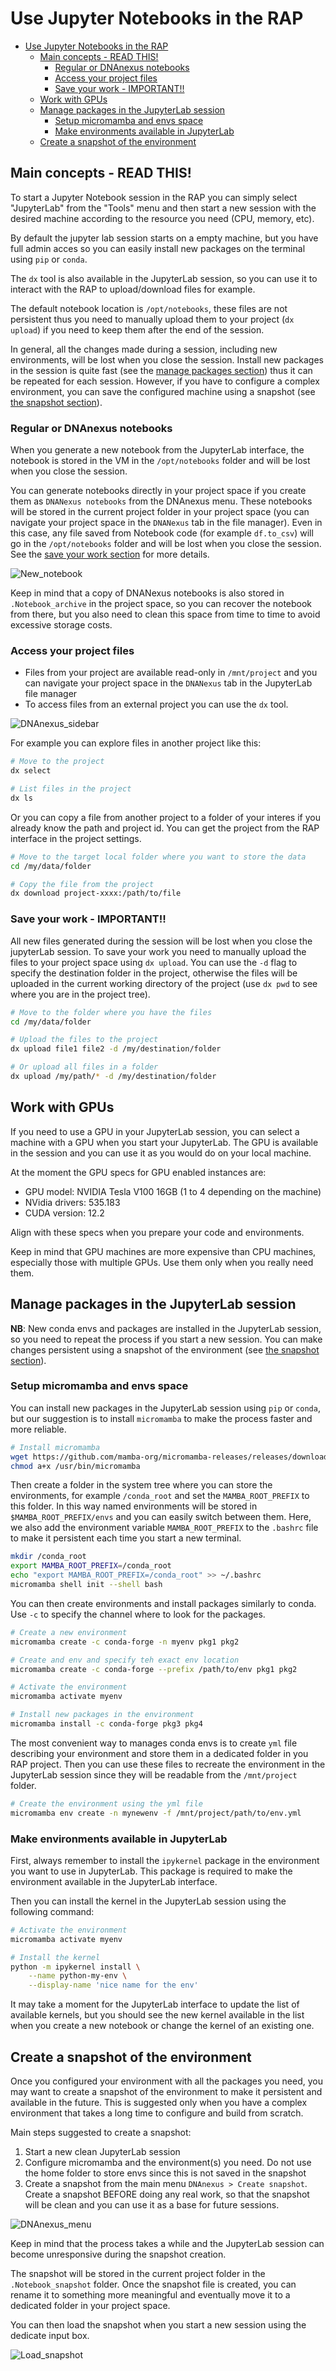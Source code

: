 # Use Jupyter Notebooks in the RAP

- [Use Jupyter Notebooks in the RAP](#use-jupyter-notebooks-in-the-rap)
	- [Main concepts - READ THIS!](#main-concepts---read-this)
		- [Regular or DNAnexus notebooks](#regular-or-dnanexus-notebooks)
		- [Access your project files](#access-your-project-files)
		- [Save your work - IMPORTANT!!](#save-your-work---important)
	- [Work with GPUs](#work-with-gpus)
	- [Manage packages in the JupyterLab session](#manage-packages-in-the-jupyterlab-session)
		- [Setup micromamba and envs space](#setup-micromamba-and-envs-space)
		- [Make environments available in JupyterLab](#make-environments-available-in-jupyterlab)
	- [Create a snapshot of the environment](#create-a-snapshot-of-the-environment)

## Main concepts - READ THIS!

To start a Jupyter Notebook session in the RAP you can simply select "JupyterLab" from the "Tools" menu and then start a new session with the desired machine according to the resource you need (CPU, memory, etc).

By default the jupyter lab session starts on a empty machine, but you have full admin acces so you can easily install new packages on the terminal using `pip` or `conda`.

The `dx` tool is also available in the JupyterLab session, so you can use it to interact with the RAP to upload/download files for example.

The default notebook location is `/opt/notebooks`, these files are not persistent thus you need to manually upload them to your project (`dx upload`) if you need to keep them after the end of the session. 

In general, all the changes made during a session, including new environments, will be lost when you close the session. Install new packages in the session is quite fast (see the [manage packages section](#manage-packages-in-the-jupyterlab-session)) thus it can be repeated for each session. However, if you have to configure a complex environment, you can save the configured machine using a snapshot (see [the snapshot section](#create-a-snapshot-of-the-environment)).

### Regular or DNAnexus notebooks

When you generate a new notebook from the JupyterLab interface, the notebook is stored in the VM in the `/opt/notebooks` folder and will be lost when you close the session.

You can generate notebooks directly in your project space if you create them as `DNANexus notebooks` from the DNAnexus menu. These notebooks will be stored in the current project folder in your project space (you can navigate your project space in the `DNANexus` tab in the file manager). Even in this case, any file saved from Notebook code (for example `df.to_csv`) will go in the `/opt/notebooks` folder and will be lost when you close the session. See the [save your work section](#save-your-work---important) for more details.

![New_notebook](images/New_notebook_buttons.png)

Keep in mind that a copy of DNANexus notebooks is also stored in `.Notebook_archive` in the project space, so you can recover the notebook from there, but you also need to clean this space from time to time to avoid excessive storage costs.

### Access your project files

- Files from your project are available read-only in `/mnt/project` and you can navigate your project space in the `DNANexus` tab in the JupyterLab file manager
- To access files from an external project you can use the `dx` tool.

![DNAnexus_sidebar](images/DNAnexus_sidebar.png)

For example you can explore files in another project like this:

```bash
# Move to the project
dx select

# List files in the project
dx ls
```

Or you can copy a file from another project to a folder of your interes if you already know the path and project id. You can get the project from the RAP interface in the project settings.

```bash
# Move to the target local folder where you want to store the data
cd /my/data/folder

# Copy the file from the project
dx download project-xxxx:/path/to/file
```

### Save your work - IMPORTANT!!

All new files generated during the session will be lost when you close the jupyterLab session. To save your work you need to manually upload the files to your project space using `dx upload`. You can use the `-d` flag to specify the destination folder in the project, otherwise the files will be uploaded in the current working directory of the project (use `dx pwd` to see where you are in the project tree).

```bash
# Move to the folder where you have the files
cd /my/data/folder

# Upload the files to the project
dx upload file1 file2 -d /my/destination/folder

# Or upload all files in a folder
dx upload /my/path/* -d /my/destination/folder
```

## Work with GPUs

If you need to use a GPU in your JupyterLab session, you can select a machine with a GPU when you start your JupyterLab. The GPU is available in the session and you can use it as you would do on your local machine.

At the moment the GPU specs for GPU enabled instances are:

- GPU model: NVIDIA Tesla V100 16GB (1 to 4 depending on the machine)
- NVidia drivers: 535.183
- CUDA version: 12.2

Align with these specs when you prepare your code and environments.

Keep in mind that GPU machines are more expensive than CPU machines, especially those with multiple GPUs. Use them only when you really need them.

## Manage packages in the JupyterLab session

**NB**: New conda envs and packages are installed in the JupyterLab session, so you need to repeat the process if you start a new session. You can make changes persistent using a snapshot of the environment (see [the snapshot section](#create-a-snapshot-of-the-environment)).

### Setup micromamba and envs space

You can install new packages in the JupyterLab session using `pip` or `conda`, but our suggestion is to install `micromamba` to make the process faster and more reliable.

```bash
# Install micromamba
wget https://github.com/mamba-org/micromamba-releases/releases/download/2.0.2-2/micromamba-linux-64 -O /usr/bin/micromamba
chmod a+x /usr/bin/micromamba
```

Then create a folder in the system tree where you can store the environments, for example `/conda_root` and set the `MAMBA_ROOT_PREFIX` to this folder. In this way named environments will be stored in `$MAMBA_ROOT_PREFIX/envs` and you can easily switch between them. Here, we also add the environment variable `MAMBA_ROOT_PREFIX` to the `.bashrc` file to make it persistent each time you start a new terminal.

```bash
mkdir /conda_root
export MAMBA_ROOT_PREFIX=/conda_root
echo "export MAMBA_ROOT_PREFIX=/conda_root" >> ~/.bashrc
micromamba shell init --shell bash 
```

You can then create environments and install packages similarly to conda. Use `-c` to specify the channel where to look for the packages.

```bash
# Create a new environment
micromamba create -c conda-forge -n myenv pkg1 pkg2

# Create and env and specify teh exact env location
micromamba create -c conda-forge --prefix /path/to/env pkg1 pkg2

# Activate the environment
micromamba activate myenv

# Install new packages in the environment
micromamba install -c conda-forge pkg3 pkg4
```

The most convenient way to manages conda envs is to create `yml` file describing your environment and store them in a dedicated folder in you RAP project. Then you can use these files to recreate the environment in the JupyterLab session since they will be readable from the `/mnt/project` folder.

```bash
# Create the environment using the yml file
micromamba env create -n mynewenv -f /mnt/project/path/to/env.yml
```

### Make environments available in JupyterLab

First, always remember to install the `ipykernel` package in the environment you want to use in JupyterLab. This package is required to make the environment available in the JupyterLab interface.

Then you can install the kernel in the JupyterLab session using the following command:

```bash
# Activate the environment
micromamba activate myenv

# Install the kernel
python -m ipykernel install \
	--name python-my-env \
	--display-name 'nice name for the env'
```

It may take a moment for the JupyterLab interface to update the list of available kernels, but you should see the new kernel available in the list when you create a new notebook or change the kernel of an existing one.

## Create a snapshot of the environment

Once you configured your environment with all the packages you need, you may want to create a snapshot of the environment to make it persistent and available in the future. This is suggested only when you have a complex environment that takes a long time to configure and build from scratch.

Main steps suggested to create a snapshot:

1. Start a new clean JupyterLab session
2. Configure micromamba and the environment(s) you need. Do not use the home folder to store envs since this is not saved in the snapshot
3. Create a snapshot from the main menu `DNAnexus > Create snapshot`. Create a snapshot BEFORE doing any real work, so that the snapshot will be clean and you can use it as a base for future sessions.

![DNAnexus_menu](images/DNAnexus_menu.png)

Keep in mind that the process takes a while and the JupyterLab session can become unresponsive during the snapshot creation.

The snapshot will be stored in the current project folder in the `.Notebook_snapshot` folder. Once the snapshot file is created, you can rename it to something more meaningful and eventually move it to a dedicated folder in your project space.

You can then load the snapshot when you start a new session using the dedicate input box.

![Load_snapshot](images/Jupyterlab_launch_box.png)
